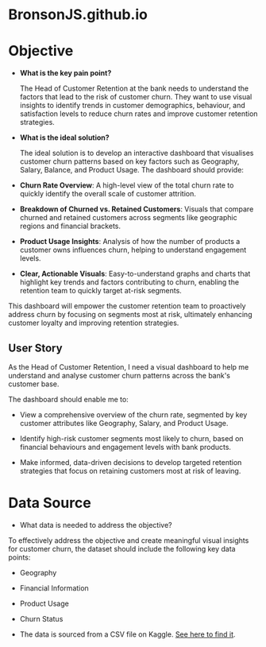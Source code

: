 # BronsonJS.github.io

# Objective

- **What is the key pain point?**

  The Head of Customer Retention at the bank needs to understand the factors that lead to the risk of customer churn. They want to use visual insights to identify trends in customer demographics, behaviour, and satisfaction levels to reduce churn rates and improve customer retention strategies.

- **What is the ideal solution?**

  The ideal solution is to develop an interactive dashboard that visualises customer churn patterns based on key factors such as Geography, Salary, Balance, and Product Usage. The dashboard should provide:

- **Churn Rate Overview**: A high-level view of the total churn rate to quickly identify the overall scale of customer attrition.
  
- **Breakdown of Churned vs. Retained Customers**: Visuals that compare churned and retained customers across segments like geographic regions and financial brackets.
  
- **Product Usage Insights**: Analysis of how the number of products a customer owns influences churn, helping to understand engagement levels.
  
- **Clear, Actionable Visuals**: Easy-to-understand graphs and charts that highlight key trends and factors contributing to churn, enabling the retention team to quickly target at-risk segments.

This dashboard will empower the customer retention team to proactively address churn by focusing on segments most at risk, ultimately enhancing customer loyalty and improving retention strategies.

## User Story 

As the Head of Customer Retention, I need a visual dashboard to help me understand and analyse customer churn patterns across the bank's customer base.

The dashboard should enable me to:

- View a comprehensive overview of the churn rate, segmented by key customer attributes like Geography, Salary, and Product Usage.
  
- Identify high-risk customer segments most likely to churn, based on financial behaviours and engagement levels with bank products.
  
- Make informed, data-driven decisions to develop targeted retention strategies that focus on retaining customers most at risk of leaving.

# Data Source 

- What data is needed to address the objective?

To effectively address the objective and create meaningful visual insights for customer churn, the dataset should include the following key data points:

- Geography
- Financial Information
- Product Usage
- Churn Status

- The data is sourced from a CSV file on Kaggle. [See here to find it](https://www.kaggle.com/datasets/radheshyamkollipara/bank-customer-churn).
